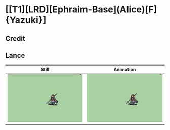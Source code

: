 # [\[T1\]\[LRD\]\[Ephraim-Base\]\(Alice\)\[F\]{Yazuki}]

## Credit


	
## Lance

| Still | Animation |
| :---: | :-------: |
| ![Lance still](./Lance_000.png) | ![Lance animation](./Lance.gif) |
